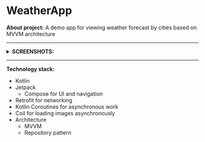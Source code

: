 # WeatherApp
 **About project:** A demo app for viewing weather forecast by cities based on MVVM architecture
 ___
 <details><summary><b>SCREENSHOTS:</b></summary>
   
![Screenshot1](/screenshots/1.jpg) 
![Screenshot2](/screenshots/2.jpg) 
![Screenshot3](/screenshots/3.jpg) 
![Screenshot4](/screenshots/4.jpg)

And here is the demonstration of how the application works:
![Recording](/videos/recording1.gif)

</details>

___
**Technology stack:**
+ Kotlin
+ Jetpack
  + Compose for UI and navigation
+ Retrofit for networking
+ Kotlin Coroutines for asynchronous work
+ Coil for loading images asynchronously
+ Architecture
  + MVVM
  + Repository pattern
  
